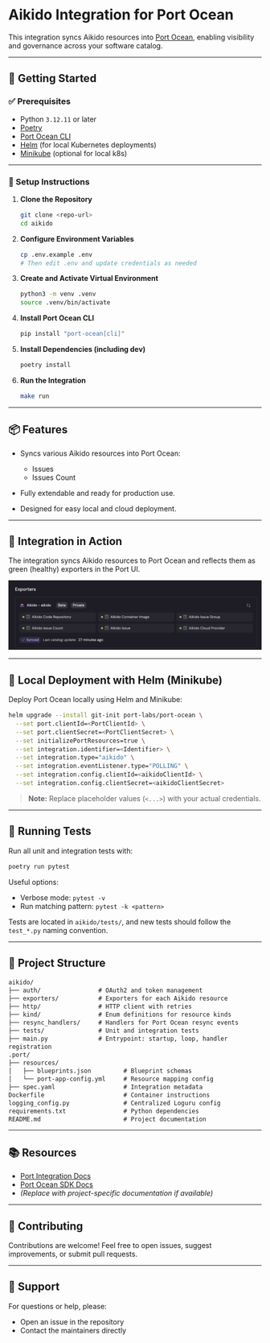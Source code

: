 # Aikido Integration for Port Ocean

This integration syncs Aikido resources into [Port Ocean](https://www.getport.io/), enabling visibility and governance across your software catalog.

---

## 🚀 Getting Started

### ✅ Prerequisites

* Python `3.12.11` or later
* [Poetry](https://python-poetry.org/)
* [Port Ocean CLI](https://pypi.org/project/port-ocean/)
* [Helm](https://helm.sh/) (for local Kubernetes deployments)
* [Minikube](https://minikube.sigs.k8s.io/) (optional for local k8s)

---

### 🔧 Setup Instructions

1. **Clone the Repository**

   ```sh
   git clone <repo-url>
   cd aikido
   ```

2. **Configure Environment Variables**

   ```sh
   cp .env.example .env
   # Then edit .env and update credentials as needed
   ```

3. **Create and Activate Virtual Environment**

   ```sh
   python3 -m venv .venv
   source .venv/bin/activate
   ```

4. **Install Port Ocean CLI**

   ```sh
   pip install "port-ocean[cli]"
   ```

5. **Install Dependencies (including dev)**

   ```sh
   poetry install
   ```

6. **Run the Integration**

   ```sh
   make run
   ```

---

## 📦 Features

* Syncs various Aikido resources into Port Ocean:

  * Issues
  * Issues Count

* Fully extendable and ready for production use.
* Designed for easy local and cloud deployment.

---

## 💪 Integration in Action

The integration syncs Aikido resources to Port Ocean and reflects them as green (healthy) exporters in the Port UI.

![Aikido Exporters Synced](aikido/docs/port-exporters-synced.png)

---

## 🧪 Local Deployment with Helm (Minikube)

Deploy Port Ocean locally using Helm and Minikube:

```sh
helm upgrade --install git-init port-labs/port-ocean \
  --set port.clientId=<PortClientId> \
  --set port.clientSecret=<PortClientSecret> \
  --set initializePortResources=true \
  --set integration.identifier=<Identifier> \
  --set integration.type="aikido" \
  --set integration.eventListener.type="POLLING" \
  --set integration.config.clientId=<aikidoClientId> \
  --set integration.config.clientSecret=<aikidoClientSecret>
```

> **Note:** Replace placeholder values (`<...>`) with your actual credentials.

---

## 🧰 Running Tests

Run all unit and integration tests with:

```sh
poetry run pytest
```

Useful options:

* Verbose mode: `pytest -v`
* Run matching pattern: `pytest -k <pattern>`

Tests are located in `aikido/tests/`, and new tests should follow the `test_*.py` naming convention.

---

## 📁 Project Structure

```
aikido/
├── auth/                # OAuth2 and token management
├── exporters/           # Exporters for each Aikido resource
├── http/                # HTTP client with retries
├── kind/                # Enum definitions for resource kinds
├── resync_handlers/     # Handlers for Port Ocean resync events
├── tests/               # Unit and integration tests
├── main.py              # Entrypoint: startup, loop, handler registration
.port/
├── resources/
│   ├── blueprints.json         # Blueprint schemas
│   └── port-app-config.yml     # Resource mapping config
├── spec.yaml                   # Integration metadata
Dockerfile                      # Container instructions
logging_config.py               # Centralized Loguru config
requirements.txt                # Python dependencies
README.md                       # Project documentation
```

---

## 📚 Resources

* [Port Integration Docs](https://docs.port.io/build-your-software-catalog/sync-data-to-catalog/)
* [Port Ocean SDK Docs](https://ocean.getport.io/develop-an-integration/)
* *(Replace with project-specific documentation if available)*

---

## 🤝 Contributing

Contributions are welcome!
Feel free to open issues, suggest improvements, or submit pull requests.

---

## 📧 Support

For questions or help, please:

* Open an issue in the repository
* Contact the maintainers directly
